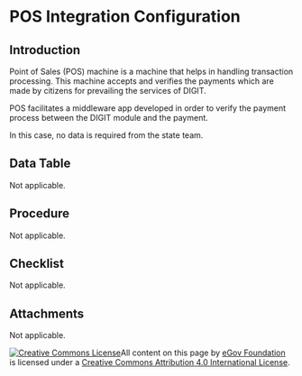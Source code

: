 # POS Integration Configuration

## Introduction

Point of Sales \(POS\) machine is a machine that helps in handling transaction processing. This machine accepts and verifies the payments which are made by citizens for prevailing the services of DIGIT.

POS facilitates a middleware app developed in order to verify the payment process between the DIGIT module and the payment.

In this case, no data is required from the state team.

## Data Table

Not applicable.

## Procedure

Not applicable.

## Checklist

Not applicable.

## Attachments

Not applicable.

[![Creative Commons License](https://i.creativecommons.org/l/by/4.0/80x15.png)​](http://creativecommons.org/licenses/by/4.0/)All content on this page by [eGov Foundation](https://egov.org.in/) is licensed under a [Creative Commons Attribution 4.0 International License](http://creativecommons.org/licenses/by/4.0/).

